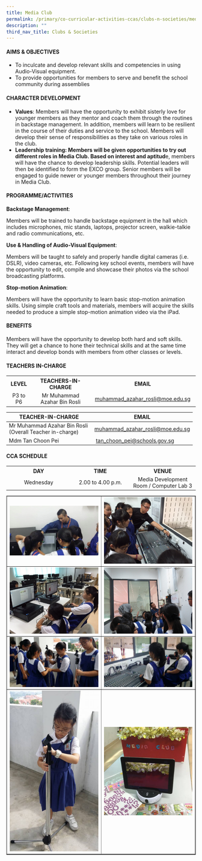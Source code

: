 ```yaml
---
title: Media Club
permalink: /primary/co-curricular-activities-ccas/clubs-n-societies/media-club/
description: ""
third_nav_title: Clubs & Societies
---
```

<h4><strong>AIMS &amp; OBJECTIVES</strong></h4>
<ul>
<li>To inculcate and develop relevant skills and competencies in using Audio-Visual equipment.</li>
<li>To provide opportunities for members to serve and benefit the school community during assemblies</li>
</ul>
<h4><strong>CHARACTER DEVELOPMENT</strong></h4>
<ul>
<li><strong>Values</strong>: Members will have the opportunity to exhibit sisterly love for younger members as they mentor and coach them through the routines in backstage management. In addition, members will learn to be resilient in the course of their duties and service to the school. Members will develop their sense of responsibilities as they take on various roles in the club.</li>
<li><strong>Leadership training: Members will be given opportunities to try out different roles in Media Club. Based on interest and aptitud</strong>e, members will have the chance to develop leadership skills. Potential leaders will then be identified to form the EXCO group. Senior members will be engaged to guide newer or younger members throughout their journey in Media Club.</li>
</ul>
<h4><strong>PROGRAMME/ACTIVITIES</strong></h4>
<p><strong>Backstage Management</strong>:</p>
<p>Members will be trained to handle backstage equipment in the hall which includes microphones, mic stands, laptops, projector screen, walkie-talkie and radio communications, etc.</p>
<p><strong>Use &amp; Handling of Audio-Visual Equipment</strong>:</p>
<p>Members will be taught to safely and properly handle digital cameras (i.e. DSLR), video cameras, etc. Following key school events, members will have the opportunity to edit, compile and showcase their photos via the school broadcasting platforms.</p>
<p><strong>Stop-motion Animation</strong>:</p>
<p>Members will have the opportunity to learn basic stop-motion animation skills. Using simple craft tools and materials, members will acquire the skills needed to produce a simple stop-motion animation video via the iPad.</p>
<h4><strong>BENEFITS</strong></h4>
<p>Members will have the opportunity to develop both hard and soft skills. They will get a chance to hone their technical skills and at the same time interact and develop bonds with members from other classes or levels.</p>
<h4><strong>TEACHERS IN-CHARGE</strong></h4>
<table>
<tbody>
<tr>
<th style="text-align: center;"><strong>LEVEL</strong></th>
<th style="text-align: center;"><strong>TEACHERS-IN-CHARGE</strong></th>
<th style="text-align: center;"><strong>EMAIL</strong></th>
</tr>
<tr>
<td style="text-align: center;" width="71">P3 to P6</td>
<td style="text-align: center;" width="250">Mr Muhammad Azahar Bin Rosli</td>
<td style="text-align: center;" width="295"><a href="mailto:muhammad_azahar_rosli@moe.edu.sg">muhammad_azahar_rosli@moe.edu.sg</a></td>
</tr>
</tbody>
</table>


| TEACHER-IN-CHARGE | EMAIL | 
| -------- | -------- | 
| Mr Muhammad Azahar Bin Rosli <BR>(Overall Teacher in-charge)    | [muhammad\_azahar\_rosli@moe.edu.sg](mailto:muhammad_azahar_rosli@moe.edu.sg) | 
| Mdm Tan Choon Pei |  [tan\_choon\_pei@schools.gov.sg](mailto:tan_choon_pei@schools.gov.sg) | 









<h4><strong>CCA SCHEDULE</strong></h4>
<table>
<tbody>
<tr>
<th style="text-align: center;"><strong>DAY</strong></th>
<th style="text-align: center;"><strong>TIME</strong></th>
<th style="text-align: center;"><strong>VENUE</strong></th>
</tr>
<tr>
<td style="text-align: center;" width="205">Wednesday</td>
<td style="text-align: center;" width="205">2.00 to 4.00 p.m.</td>
<td style="text-align: center;" width="205">Media Development Room / Computer Lab 3</td>
</tr>
</tbody>
</table>
<table style="border-collapse: collapse; width: 100%;" border="1">
<tbody>
<tr>
<td style="width: 50%;"><img src="/images/mc1.jpg"></td>
<td style="width: 50%;"><img src="/images/mc2.jpg"></td>
</tr>
<tr>
<td style="width: 50%;"><img src="/images/mc3.jpg"></td>
<td style="width: 50%;"><img src="/images/mc4.jpg"></td>
</tr>
<tr>
<td style="width: 50%;"><img src="/images/mc5.jpg"></td>
<td style="width: 50%;"><img src="/images/mc6.jpg"></td>
</tr>
<tr>
<td style="width: 50%;"><img src="/images/mc7.jpg"></td>
<td style="width: 50%;"><img src="/images/mc8.jpg"></td>
</tr>
</tbody>
</table>